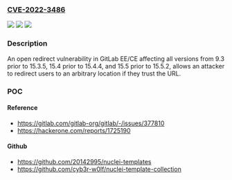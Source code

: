 ### [CVE-2022-3486](https://cve.mitre.org/cgi-bin/cvename.cgi?name=CVE-2022-3486)
![](https://img.shields.io/static/v1?label=Product&message=GitLab&color=blue)
![](https://img.shields.io/static/v1?label=Version&message=n%2Fa&color=blue)
![](https://img.shields.io/static/v1?label=Vulnerability&message=Url%20redirection%20to%20untrusted%20site%20('open%20redirect')%20in%20GitLab&color=brighgreen)

### Description

An open redirect vulnerability in GitLab EE/CE affecting all versions from 9.3 prior to 15.3.5, 15.4 prior to 15.4.4, and 15.5 prior to 15.5.2, allows an attacker to redirect users to an arbitrary location if they trust the URL.

### POC

#### Reference
- https://gitlab.com/gitlab-org/gitlab/-/issues/377810
- https://hackerone.com/reports/1725190

#### Github
- https://github.com/20142995/nuclei-templates
- https://github.com/cyb3r-w0lf/nuclei-template-collection

